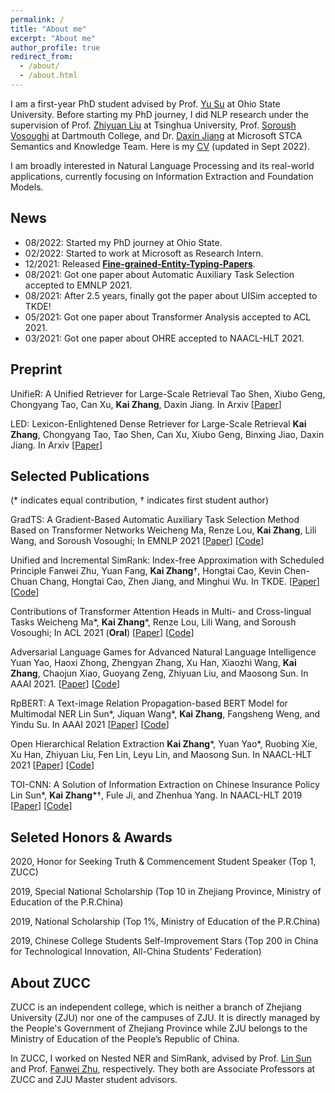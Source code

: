 ```yaml
---
permalink: /
title: "About me"
excerpt: "About me"
author_profile: true
redirect_from: 
  - /about/
  - /about.html
---
```

I am a first-year PhD student advised by Prof. [Yu Su](https://ysu1989.github.io) at Ohio State University. Before starting my PhD journey, I did NLP research under the supervision of Prof. [Zhiyuan Liu](http://nlp.csai.tsinghua.edu.cn/~lzy/) at Tsinghua University, Prof. [Soroush Vosoughi](https://www.cs.dartmouth.edu/~soroush/) at Dartmouth College, and Dr. [Daxin Jiang](https://www.microsoft.com/en-us/research/people/djiang/) at Microsoft STCA Semantics and Knowledge Team. Here is my [CV](/files/cv_open.pdf) (updated in Sept 2022).

I am broadly interested in Natural Language Processing and its real-world applications, currently focusing on Information Extraction and Foundation Models.


## News
- 08/2022: Started my PhD journey at Ohio State.
- 02/2022: Started to work at Microsoft as Research Intern.
- 12/2021: Released **[Fine-grained-Entity-Typing-Papers](https://github.com/drogozhang/Fine-grained-Entity-Typing-Papers)**.
- 08/2021: Got one paper about Automatic Auxiliary Task Selection accepted to EMNLP 2021.
- 08/2021: After 2.5 years, finally got the paper about UISim accepted to TKDE!
- 05/2021: Got one paper about Transformer Analysis accepted to ACL 2021.
- 03/2021: Got one paper about OHRE accepted to NAACL-HLT 2021.

## Preprint
UnifieR: A Unified Retriever for Large-Scale Retrieval
Tao Shen, Xiubo Geng, Chongyang Tao, Can Xu, **Kai Zhang**, Daxin Jiang. In Arxiv \[[Paper](https://arxiv.org/pdf/2205.11194.pdf)\]

LED: Lexicon-Enlightened Dense Retriever for Large-Scale Retrieval
**Kai Zhang**, Chongyang Tao, Tao Shen, Can Xu, Xiubo Geng, Binxing Jiao, Daxin Jiang. In Arxiv \[[Paper](https://arxiv.org/pdf/2208.13661.pdf)\]


## Selected Publications
(\*  indicates equal contribution, $\dagger$ indicates first student author)

GradTS: A Gradient-Based Automatic Auxiliary Task Selection Method Based on Transformer Networks
Weicheng Ma, Renze Lou, **Kai Zhang**, Lili Wang, and Soroush Vosoughi; In EMNLP 2021 \[[Paper](https://aclanthology.org/2021.emnlp-main.455.pdf)\] \[[Code](https://github.com/RenzeLou/GradTS)\]

Unified and Incremental SimRank: Index-free Approximation with Scheduled Principle
Fanwei Zhu, Yuan Fang, **Kai Zhang**$\dagger$, Hongtai Cao, Kevin Chen-Chuan Chang, Hongtai Cao, Zhen Jiang, and Minghui Wu. In TKDE. \[[Paper](https://www.computer.org/csdl/journal/tk/5555/01/09535257/1wMELvY3Tna)\]\[[Code](https://github.com/UISim2020/UISim2020)\]

Contributions of Transformer Attention Heads in Multi- and Cross-lingual Tasks
Weicheng Ma\*, **Kai Zhang**\*, Renze Lou, Lili Wang, and Soroush Vosoughi; In ACL 2021 (**Oral**) \[[Paper](https://aclanthology.org/2021.acl-long.152.pdf)\] \[[Code](https://github.com/hikari-NYU/Contributions-of-Transformer-Attention-Heads-in-Multi--and-Cross-lingual-Tasks)\]

Adversarial Language Games for Advanced Natural Language Intelligence
Yuan Yao, Haoxi Zhong, Zhengyan Zhang, Xu Han, Xiaozhi Wang, **Kai Zhang**, Chaojun Xiao, Guoyang Zeng, Zhiyuan Liu, and Maosong Sun. In AAAI 2021. \[[Paper](https://ojs.aaai.org/index.php/AAAI/article/view/17676)\] \[[Code](https://github.com/thunlp/AdversarialTaboo)\]

RpBERT: A Text-image Relation Propagation-based BERT Model for Multimodal NER
Lin Sun\*, Jiquan Wang\*, **Kai Zhang**, Fangsheng Weng, and Yindu Su. In AAAI 2021 \[[Paper](https://ojs.aaai.org/index.php/AAAI/article/view/17633)\] \[[Code](https://github.com/Multimodal-NER/RpBERT)\]

Open Hierarchical Relation Extraction
**Kai Zhang**\*, Yuan Yao\*, Ruobing Xie, Xu Han, Zhiyuan Liu, Fen Lin, Leyu Lin, and Maosong Sun. In NAACL-HLT 2021 \[[Paper](https://www.aclweb.org/anthology/2021.naacl-main.452.pdf)\] \[[Code](https://github.com/thunlp/OHRE)\]

TOI-CNN: A Solution of Information Extraction on Chinese Insurance Policy
Lin Sun\*, **Kai Zhang**\*$\dagger$, Fule Ji, and Zhenhua Yang. In NAACL-HLT 2019 \[[Paper](https://www.aclweb.org/anthology/N19-2022.pdf)\] \[[Code](https://github.com/ETIP-team/ETIP-Project)\]

## Seleted Honors & Awards

2020, Honor for Seeking Truth & Commencement Student Speaker (Top 1, ZUCC)

2019, Special National Scholarship (Top 10 in Zhejiang Province, Ministry of Education of the P.R.China)

2019, National Scholarship (Top 1%, Ministry of Education of the P.R.China)

2019, Chinese College Students Self-Improvement Stars (Top 200 in China for Technological Innovation, All-China Students’ Federation)

## About ZUCC

ZUCC is an independent college, which is neither a branch of Zhejiang University (ZJU) nor one of the campuses of  ZJU. It is directly managed by the People's Government of Zhejiang Province while ZJU belongs to the Ministry of Education of the People’s Republic of China. 

In ZUCC, I worked on Nested NER and SimRank, advised by Prof. [Lin Sun](http://jsxy.zucc.edu.cn/art/2020/4/8/art_2788_194362.html) and Prof. [Fanwei Zhu](http://jsxy.zucc.edu.cn/art/2013/4/18/art_265_94143.html), respectively. They both are Associate Professors at ZUCC and ZJU Master student advisors.



<script type='text/javascript' id='clustrmaps' src='//cdn.clustrmaps.com/map_v2.js?cl=ffffff&w=312&t=tt&d=WWgOfq4agmQMsv-liNWF_IqrTiXrb-1nqoPvyzlC238'></script>

